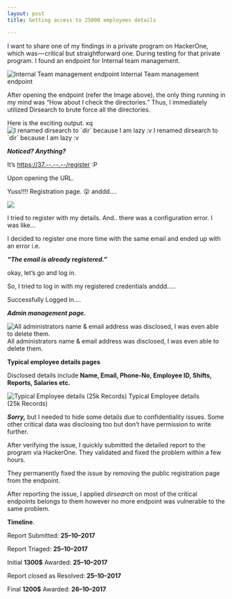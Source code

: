 ```yaml
---
layout: post
title: Getting access to 25000 employees details

---
```


I want to share one of my findings in a private program on HackerOne, which was — critical but straightforward one. During testing for that private program. I found an endpoint for Internal team management.

![Internal Team management endpoint](https://cdn-images-1.medium.com/max/800/1*gaorKvd3BUxEl0nxbvCK9Q.png)
Internal Team management endpoint

After opening the endpoint (refer the Image above), the only thing running in my mind was “How about I check the directories.” Thus, I immediately utilized Dirsearch to brute force all the directories.

Here is the exciting output.
xq
![I renamed dirsearch to \`dir\` because I am lazy :v](https://cdn-images-1.medium.com/max/800/1*qLcRlf4A_IQIWz7Qth1Xdw.png)
I renamed dirsearch to \`dir\` because I am lazy :v

**_Noticed? Anything?_**

It’s [https://37.--.--.--/register](http://s2.quickmeme.com/img/c5/c595586b491836bb2135fb603c2f4e5997ce0e2f8e41c30a81af650f568eaff8.jpg) :P

Upon opening the URL.

Yuss!!!! Registration page. 😮 anddd….

![](https://cdn-images-1.medium.com/max/800/1*SsXM8Vo5Wpip7hiaqVr-iw.png)

I tried to register with my details. And.. there was a configuration error. I was like…

I decided to register one more time with the same email and ended up with an error i.e.

**_“The email is already registered.”_**

okay, let’s go and log in.

So, I tried to log in with my registered credentials anddd…..

Successfully Logged in….

**_Admin management page._**

![All administrators name & email address was disclosed, I was even able to delete them.](https://cdn-images-1.medium.com/max/800/1*7tBKZpxAIOxG5wyUIDIGtg.png)
All administrators name & email address was disclosed, I was even able to delete them.

**Typical employee details pages**

Disclosed details include **Name, Email, Phone-No, Employee ID, Shifts, Reports, Salaries etc.**

![Typical Employee details (25k Records)](https://cdn-images-1.medium.com/max/800/1*AgTMv_sZ3X9ffgKF9pCP0Q.png)
Typical Employee details (25k Records)

**_Sorry,_** but I needed to hide some details due to confidentiality issues. Some other critical data was disclosing too but don’t have permission to write further.

After verifying the issue, I quickly submitted the detailed report to the program via HackerOne. They validated and fixed the problem within a few hours.

They permanently fixed the issue by removing the public registration page from the endpoint.

After reporting the issue, I applied _dirsearch_ on most of the critical endpoints belongs to them however no more endpoint was vulnerable to the same problem.

**Timeline**.

Report Submitted: **25–10–2017**

Report Triaged: **25–10–2017**

Initial **1300$** Awarded: **25–10–2017**

Report closed as Resolved: **25–10–2017**

Final **1200$** Awarded: **26–10–2017**

